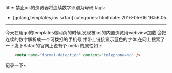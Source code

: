 title: 禁止ios的浏览器将连续数字识别为号码
tags:
  - [golang,templates,ios safari]
categories: html
date: 2016-05-06 16:56:05
---

今天在用go的templates做网页的时候,发现被ios的内置浏览用webview加载 会把连续的数字解析成一个可拨打的手机号,并带上链接显示蓝色的字体,在网上搜索了一下发下Safari的官网上说有个 meta 的属性如下
``` html
    <meta name="format-detection" content="telephone=no" />
```
记录一下~